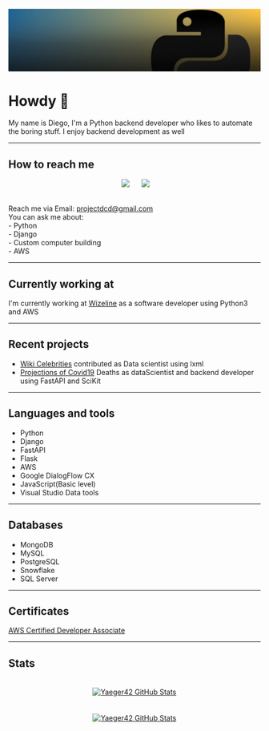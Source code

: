 <a href="https://github.com/Yaeger/projections"><img src="./assets/banner.png"></a>
<p align="center">

# Howdy 🤠 
My name is Diego, I'm a Python backend developer who likes to automate the boring stuff. I enjoy backend development as well
</p>

***

## How to reach me
<p align="center">
&nbsp;&nbsp;&nbsp;&nbsp;
  <a href="https://www.linkedin.com/in/diego-casillas-duarte-93a0a017b/"><img src="https://img.shields.io/badge/linkedin-%230077B5.svg?&style=for-the-badge&logo=linkedin&logoColor=white" /></a>&nbsp;&nbsp;&nbsp;
  &nbsp;
  <a href="https://platzi.com/p/Yaeger42/"><img src="https://img.shields.io/badge/Platzi-98CA3F.svg?&style=for-the-badge&logo=platzi&logoColor=white" /></a>&nbsp;&nbsp;&nbsp;&nbsp;
</p>
<br>
Reach me via Email: <a href="mailto:projectdcd@gmail.com">projectdcd@gmail.com</a>
<br>
You can ask me about:
<br>
- Python
<br>
- Django
<br>
- Custom computer building
<br>
- AWS


***
## Currently working at
I'm currently working at <a href="https://www.wizeline.com">Wizeline</a> as a software developer using Python3 and AWS 

***
## Recent projects
- <a href="https://github.com/AbejaCruz/people-new-backend">Wiki Celebrities</a> contributed as Data scientist using lxml
- <a href="https://github.com/Yaeger42/projections">Projections of Covid19</a> Deaths  as dataScientist and backend developer using FastAPI and SciKit 

***
## Languages and tools
- Python
- Django
- FastAPI
- Flask
- AWS
- Google DialogFlow CX
- JavaScript(Basic level)
- Visual Studio Data tools

***
## Databases
- MongoDB
- MySQL
- PostgreSQL
- Snowflake
- SQL Server



***
## Certificates
<a href="https://www.credly.com/badges/db768e1f-4417-435e-b35c-fe45388606eb/public_url">AWS Certified Developer Associate</a>

***
## Stats
<br>

<div align="center">
<a href="https://github.com/Yaeger42">
  <img align="center" src="https://github-readme-stats.vercel.app/api/top-langs/?username=Yaeger42&theme=dracula&count_private=true&hide=css,blade" alt="Yaeger42 GitHub Stats" />

<br>
<br>
<br>
<a href="https://github.com/Yaeger42">
  <img align="center" src="https://github-readme-stats.vercel.app/api?username=Yaeger42&count_private=true&show_icons=true&line_height=27&theme=dracula" alt="Yaeger42 GitHub Stats"/>
</a>
</div>
